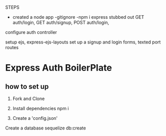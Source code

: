 
STEPS

- created a node app
-gitignore 
-npm i express
stubbed out GET auth/login, GET auth/signup, POST auth/login, 

configure auth controller 

setup ejs, express-ejs-layouts 
set up a signup and login forms, texted port routes


# Express Auth BoilerPlate 
## how to set up

1. Fork and Clone 


2. Install dependencies 
npm i 


3. Create a 'config.json' 

Create a database 
sequelize db:create <insert db name>



